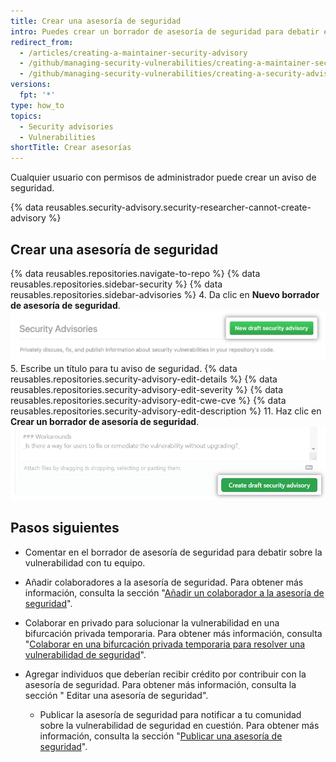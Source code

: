 ```yaml
---
title: Crear una asesoría de seguridad
intro: Puedes crear un borrador de asesoría de seguridad para debatir en privado y arreglar una vulnerabilidad de seguridad en tu proyecto de código abierto.
redirect_from:
  - /articles/creating-a-maintainer-security-advisory
  - /github/managing-security-vulnerabilities/creating-a-maintainer-security-advisory
  - /github/managing-security-vulnerabilities/creating-a-security-advisory
versions:
  fpt: '*'
type: how_to
topics:
  - Security advisories
  - Vulnerabilities
shortTitle: Crear asesorías
---
```


Cualquier usuario con permisos de administrador puede crear un aviso de seguridad.

{% data reusables.security-advisory.security-researcher-cannot-create-advisory %}

## Crear una asesoría de seguridad

{% data reusables.repositories.navigate-to-repo %}
{% data reusables.repositories.sidebar-security %}
{% data reusables.repositories.sidebar-advisories %}
4. Da clic en **Nuevo borrador de asesoría de seguridad**. ![Botón Abrir aviso en borrador](/assets/images/help/security/security-advisory-new-draft-security-advisory-button.png)
5. Escribe un título para tu aviso de seguridad.
{% data reusables.repositories.security-advisory-edit-details %}
{% data reusables.repositories.security-advisory-edit-severity %}
{% data reusables.repositories.security-advisory-edit-cwe-cve %}
{% data reusables.repositories.security-advisory-edit-description %}
11. Haz clic en **Crear un borrador de asesoría de seguridad**. ![Botón para crear asesoría de seguridad](/assets/images/help/security/security-advisory-create-security-advisory-button.png)

## Pasos siguientes

- Comentar en el borrador de asesoría de seguridad para debatir sobre la vulnerabilidad con tu equipo.
- Añadir colaboradores a la asesoría de seguridad. Para obtener más información, consulta la sección "[Añadir un colaborador a la asesoría de seguridad](/github/managing-security-vulnerabilities/adding-a-collaborator-to-a-maintainer-security-advisory)".
- Colaborar en privado para solucionar la vulnerabilidad en una bifurcación privada temporaria. Para obtener más información, consulta "[Colaborar en una bifurcación privada temporaria para resolver una vulnerabilidad de seguridad](/github/managing-security-vulnerabilities/collaborating-in-a-temporary-private-fork-to-resolve-a-security-vulnerability)".
- Agregar individuos que deberían recibir crédito por contribuir con la asesoría de seguridad. Para obtener más información, consulta la sección "
Editar una asesoría de seguridad".</li> 
  
  - Publicar la asesoría de seguridad para notificar a tu comunidad sobre la vulnerabilidad de seguridad en cuestión. Para obtener más información, consulta la sección "[Publicar una asesoría de seguridad](/github/managing-security-vulnerabilities/publishing-a-security-advisory)".</ul>
